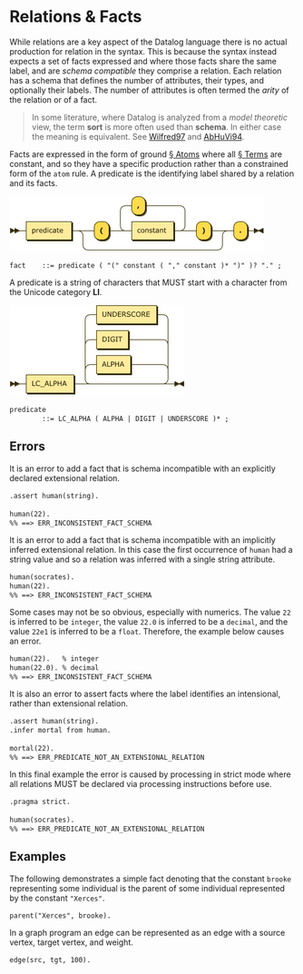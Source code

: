 # Relations & Facts

While relations are a key aspect of the Datalog language there is no actual production for relation in the syntax. This is because the syntax instead expects a set of facts expressed and where those facts share the same label, and are _schema compatible_ they comprise a relation. Each relation has a schema that defines the number of attributes, their types, and optionally their labels. The number of attributes is often termed the _arity_ of the relation or of a fact.

> In some literature, where Datalog is analyzed from a _model theoretic_ view, the term **sort** is more often used than **schema**. In either case the meaning is equivalent. See <span class="bibref inline">[Wilfred97](x_references.md#Wilfred97)</span> and <span class="bibref inline">[AbHuVi94](x_references.md#AbHuVi94)</span>.

Facts are expressed in the form of ground [§&nbsp;Atoms](grammar_atoms.ms) where all [§&nbsp;Terms](grammar_atoms.md#terms) are constant, and so they have a specific production rather than a constrained form of the `atom` rule. A predicate is the identifying label shared by a relation and its facts.

![fact](images/fact.png)

```ebnf
fact    ::= predicate ( "(" constant ( "," constant )* ")" )? "." ;
```

A predicate is a string of characters that MUST start with a character from the Unicode category **Ll**.

![predicate](images/predicate.png)

```ebnf
predicate
        ::= LC_ALPHA ( ALPHA | DIGIT | UNDERSCORE )* ;
```

## Errors

It is an error to add a fact that is schema incompatible with an explicitly declared extensional relation.

```datalog
.assert human(string).

human(22).
%% ==> ERR_INCONSISTENT_FACT_SCHEMA
```

It is an error to add a fact that is schema incompatible with an implicitly inferred extensional relation. In this case the first occurrence of `human` had a string value and so a relation was inferred with a single string attribute.

```datalog
human(socrates).
human(22).
%% ==> ERR_INCONSISTENT_FACT_SCHEMA
```

Some cases may not be so obvious, especially with numerics. The value `22` is inferred to be `integer`, the value `22.0` is inferred to be a `decimal`, and the value `22e1` is inferred to be a `float`. Therefore, the example below causes an error.

```datalog
human(22).   % integer
human(22.0). % decimal
%% ==> ERR_INCONSISTENT_FACT_SCHEMA
```

It is also an error to assert facts where the label identifies an intensional, rather than extensional relation.

```datalog
.assert human(string).
.infer mortal from human.

mortal(22).
%% ==> ERR_PREDICATE_NOT_AN_EXTENSIONAL_RELATION
```

In this final example the error is caused by processing in strict mode where all relations MUST be declared via processing instructions before use.

```datalog
.pragma strict.

human(socrates).
%% ==> ERR_PREDICATE_NOT_AN_EXTENSIONAL_RELATION
```

## Examples

The following demonstrates a simple fact denoting that the constant `brooke` representing some
individual is the parent of some individual represented by the constant `"Xerces"`.

```datalog
parent("Xerces", brooke).
```

In a graph program an edge can be represented as an edge with a source vertex, target vertex, and weight.

```datalog
edge(src, tgt, 100).
```